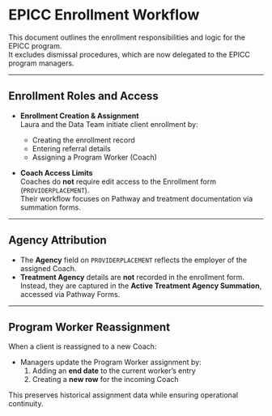 # EPICC Enrollment Workflow

This document outlines the enrollment responsibilities and logic for the EPICC program.  
It excludes dismissal procedures, which are now delegated to the EPICC program managers.

---

## Enrollment Roles and Access

- **Enrollment Creation & Assignment**  
  Laura and the Data Team initiate client enrollment by:  
  - Creating the enrollment record  
  - Entering referral details  
  - Assigning a Program Worker (Coach)

- **Coach Access Limits**  
  Coaches do **not** require edit access to the Enrollment form (`PROVIDERPLACEMENT`).  
  Their workflow focuses on Pathway and treatment documentation via summation forms.

---

## Agency Attribution

- The **Agency** field on `PROVIDERPLACEMENT` reflects the employer of the assigned Coach.  
- **Treatment Agency** details are **not** recorded in the enrollment form.  
  Instead, they are captured in the **Active Treatment Agency Summation**, accessed via Pathway Forms.

---

## Program Worker Reassignment

When a client is reassigned to a new Coach:

- Managers update the Program Worker assignment by:  
  1. Adding an **end date** to the current worker’s entry  
  2. Creating a **new row** for the incoming Coach

This preserves historical assignment data while ensuring operational continuity.